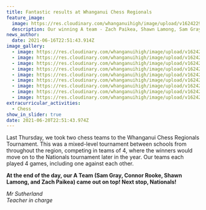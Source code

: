 ```yaml
---
title: Fantastic results at Whanganui Chess Regionals
feature_image:
  image: https://res.cloudinary.com/whanganuihigh/image/upload/v1624229915/News/1.Main_photo.jpg
  description: Our winning A team - Zach Paikea, Shawn Lamong, Sam Gray and Connor Rooke.
news_author:
  date: 2021-06-16T22:51:43.914Z
image_gallery:
  - image: https://res.cloudinary.com/whanganuihigh/image/upload/v1624229956/News/IMG_1528.jpg
  - image: https://res.cloudinary.com/whanganuihigh/image/upload/v1624229992/News/IMG_1544.jpg
  - image: https://res.cloudinary.com/whanganuihigh/image/upload/v1624230028/News/IMG_1552.jpg
  - image: https://res.cloudinary.com/whanganuihigh/image/upload/v1624230065/News/IMG_1557.jpg
  - image: https://res.cloudinary.com/whanganuihigh/image/upload/v1624230100/News/IMG_1558.jpg
  - image: https://res.cloudinary.com/whanganuihigh/image/upload/v1624230139/News/IMG_1567.jpg
  - image: https://res.cloudinary.com/whanganuihigh/image/upload/v1624230179/News/IMG_1570.jpg
  - image: https://res.cloudinary.com/whanganuihigh/image/upload/v1624230215/News/IMG_1577.jpg
  - image: https://res.cloudinary.com/whanganuihigh/image/upload/v1624230258/News/IMG_1585.jpg
extracurricular_activities:
  - Chess
show_in_slider: true
date: 2021-06-20T22:51:43.974Z
---
```

Last Thursday, we took two chess teams to the Whanganui Chess Regionals Tournament. This was a mixed-level tournament between schools from throughout the region, competing in teams of 4, where the winners would move on to the Nationals tournament later in the year. Our teams each played 4 games, including one against each other. 

**At the end of the day, our A Team (Sam Gray, Connor Rooke, Shawn Lamong, and Zach Paikea) came out on top!  Next stop, Nationals!**

*Mr Sutherland  
Teacher in charge*

